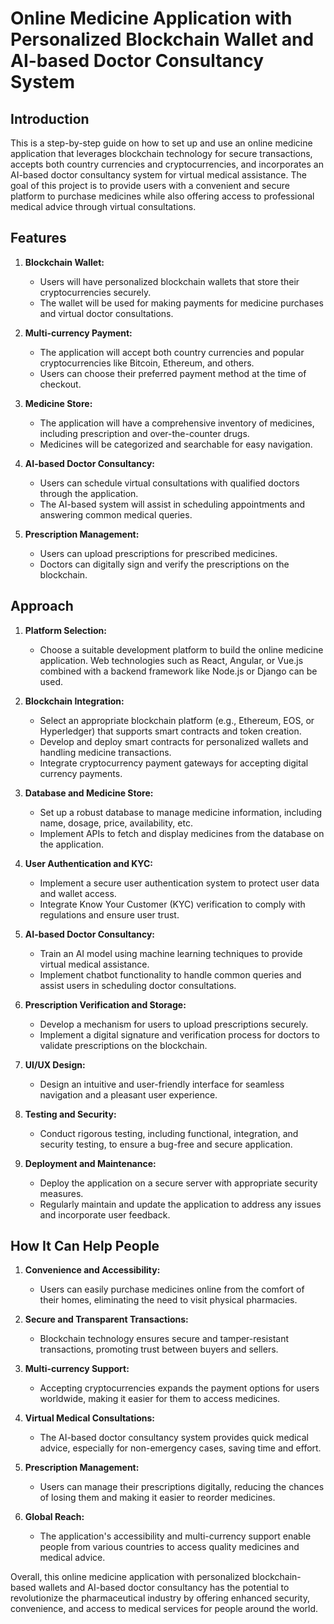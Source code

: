 # Online Medicine Application with Personalized Blockchain Wallet and AI-based Doctor Consultancy System

## Introduction

This is a step-by-step guide on how to set up and use an online medicine application that leverages blockchain technology for secure transactions, accepts both country currencies and cryptocurrencies, and incorporates an AI-based doctor consultancy system for virtual medical assistance. The goal of this project is to provide users with a convenient and secure platform to purchase medicines while also offering access to professional medical advice through virtual consultations.

## Features

1. **Blockchain Wallet:**
   - Users will have personalized blockchain wallets that store their cryptocurrencies securely.
   - The wallet will be used for making payments for medicine purchases and virtual doctor consultations.

2. **Multi-currency Payment:**
   - The application will accept both country currencies and popular cryptocurrencies like Bitcoin, Ethereum, and others.
   - Users can choose their preferred payment method at the time of checkout.

3. **Medicine Store:**
   - The application will have a comprehensive inventory of medicines, including prescription and over-the-counter drugs.
   - Medicines will be categorized and searchable for easy navigation.

4. **AI-based Doctor Consultancy:**
   - Users can schedule virtual consultations with qualified doctors through the application.
   - The AI-based system will assist in scheduling appointments and answering common medical queries.

5. **Prescription Management:**
   - Users can upload prescriptions for prescribed medicines.
   - Doctors can digitally sign and verify the prescriptions on the blockchain.

## Approach

1. **Platform Selection:**
   - Choose a suitable development platform to build the online medicine application. Web technologies such as React, Angular, or Vue.js combined with a backend framework like Node.js or Django can be used.

2. **Blockchain Integration:**
   - Select an appropriate blockchain platform (e.g., Ethereum, EOS, or Hyperledger) that supports smart contracts and token creation.
   - Develop and deploy smart contracts for personalized wallets and handling medicine transactions.
   - Integrate cryptocurrency payment gateways for accepting digital currency payments.

3. **Database and Medicine Store:**
   - Set up a robust database to manage medicine information, including name, dosage, price, availability, etc.
   - Implement APIs to fetch and display medicines from the database on the application.

4. **User Authentication and KYC:**
   - Implement a secure user authentication system to protect user data and wallet access.
   - Integrate Know Your Customer (KYC) verification to comply with regulations and ensure user trust.

5. **AI-based Doctor Consultancy:**
   - Train an AI model using machine learning techniques to provide virtual medical assistance.
   - Implement chatbot functionality to handle common queries and assist users in scheduling doctor consultations.

6. **Prescription Verification and Storage:**
   - Develop a mechanism for users to upload prescriptions securely.
   - Implement a digital signature and verification process for doctors to validate prescriptions on the blockchain.

7. **UI/UX Design:**
   - Design an intuitive and user-friendly interface for seamless navigation and a pleasant user experience.

8. **Testing and Security:**
   - Conduct rigorous testing, including functional, integration, and security testing, to ensure a bug-free and secure application.

9. **Deployment and Maintenance:**
   - Deploy the application on a secure server with appropriate security measures.
   - Regularly maintain and update the application to address any issues and incorporate user feedback.

## How It Can Help People

1. **Convenience and Accessibility:**
   - Users can easily purchase medicines online from the comfort of their homes, eliminating the need to visit physical pharmacies.

2. **Secure and Transparent Transactions:**
   - Blockchain technology ensures secure and tamper-resistant transactions, promoting trust between buyers and sellers.

3. **Multi-currency Support:**
   - Accepting cryptocurrencies expands the payment options for users worldwide, making it easier for them to access medicines.

4. **Virtual Medical Consultations:**
   - The AI-based doctor consultancy system provides quick medical advice, especially for non-emergency cases, saving time and effort.

5. **Prescription Management:**
   - Users can manage their prescriptions digitally, reducing the chances of losing them and making it easier to reorder medicines.

6. **Global Reach:**
   - The application's accessibility and multi-currency support enable people from various countries to access quality medicines and medical advice.

Overall, this online medicine application with personalized blockchain-based wallets and AI-based doctor consultancy has the potential to revolutionize the pharmaceutical industry by offering enhanced security, convenience, and access to medical services for people around the world.
